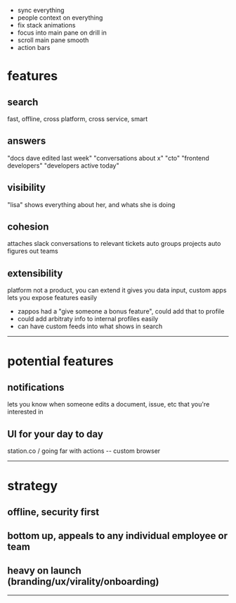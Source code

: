 - sync everything
- people context on everything
- fix stack animations
- focus into main pane on drill in
- scroll main pane smooth
- action bars

# features

## search
fast, offline, cross platform, cross service, smart

## answers
"docs dave edited last week"
"conversations about x"
"cto"
"frontend developers"
"developers active today"

## visibility
"lisa" shows everything about her, and whats she is doing

## cohesion
attaches slack conversations to relevant tickets
auto groups projects
auto figures out teams

## extensibility
platform not a product, you can extend it
gives you data input, custom apps
lets you expose features easily
  - zappos had a "give someone a bonus feature", could add that to profile
  - could add arbitraty info to internal profiles easily
  - can have custom feeds into what shows in search

---

# potential features

## notifications
lets you know when someone edits a document, issue, etc that you're interested in

## UI for your day to day
station.co / going far with actions -- custom browser

---

# strategy

## offline, security first

## bottom up, appeals to any individual employee or team

## heavy on launch (branding/ux/virality/onboarding)

---
